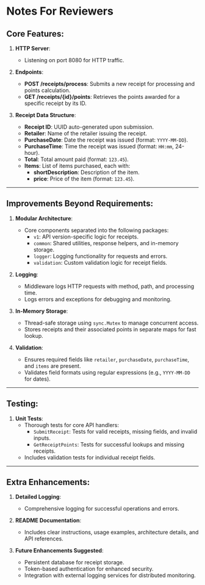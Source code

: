# Notes For Reviewers

## Core Features:
1. **HTTP Server**:
   - Listening on port 8080 for HTTP traffic.

2. **Endpoints**:
   - **POST /receipts/process**: Submits a new receipt for processing and points calculation.
   - **GET /receipts/{id}/points**: Retrieves the points awarded for a specific receipt by its ID.

3. **Receipt Data Structure**:
   - **Receipt ID**: UUID auto-generated upon submission.
   - **Retailer**: Name of the retailer issuing the receipt.
   - **PurchaseDate**: Date the receipt was issued (format: `YYYY-MM-DD`).
   - **PurchaseTime**: Time the receipt was issued (format: `HH:mm`, 24-hour).
   - **Total**: Total amount paid (format: `123.45`).
   - **Items**: List of items purchased, each with:
     - **shortDescription**: Description of the item.
     - **price**: Price of the item (format: `123.45`).

---

## Improvements Beyond Requirements:
1. **Modular Architecture**:
   - Core components separated into the following packages:
     - `v1`: API version-specific logic for receipts.
     - `common`: Shared utilities, response helpers, and in-memory storage.
     - `logger`: Logging functionality for requests and errors.
     - `validation`: Custom validation logic for receipt fields.

2. **Logging**:
   - Middleware logs HTTP requests with method, path, and processing time.
   - Logs errors and exceptions for debugging and monitoring.

3. **In-Memory Storage**:
   - Thread-safe storage using `sync.Mutex` to manage concurrent access.
   - Stores receipts and their associated points in separate maps for fast lookup.

4. **Validation**:
   - Ensures required fields like `retailer`, `purchaseDate`, `purchaseTime`, and `items` are present.
   - Validates field formats using regular expressions (e.g., `YYYY-MM-DD` for dates).

---

## Testing:
1. **Unit Tests**:
   - Thorough tests for core API handlers:
     - `SubmitReceipt`: Tests for valid receipts, missing fields, and invalid inputs.
     - `GetReceiptPoints`: Tests for successful lookups and missing receipts.
   - Includes validation tests for individual receipt fields.

---

## Extra Enhancements:
1. **Detailed Logging**:
   - Comprehensive logging for successful operations and errors.

2. **README Documentation**:
   - Includes clear instructions, usage examples, architecture details, and API references.

3. **Future Enhancements Suggested**:
   - Persistent database for receipt storage.
   - Token-based authentication for enhanced security.
   - Integration with external logging services for distributed monitoring.
